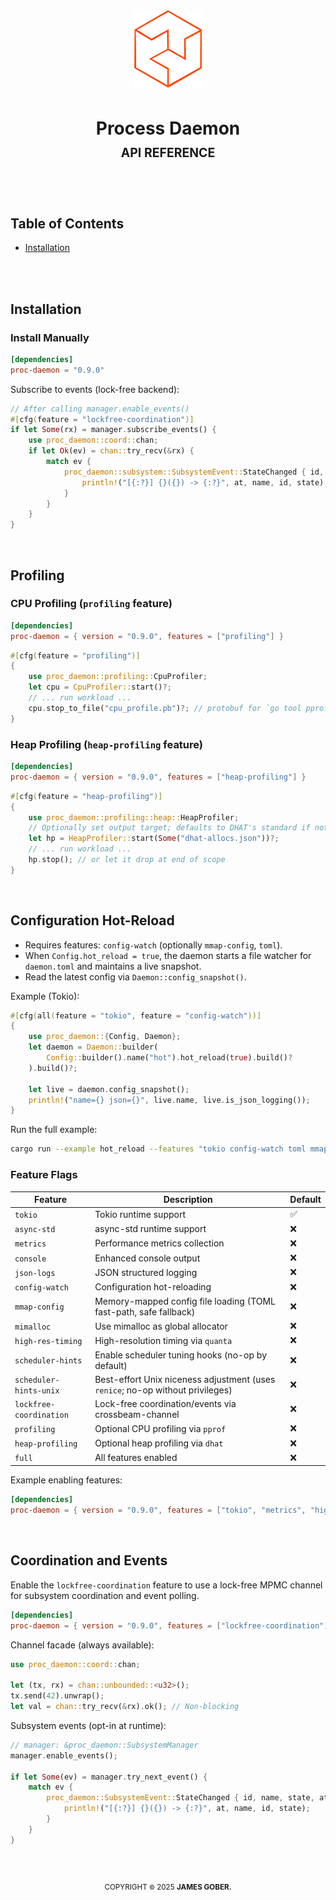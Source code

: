 
<div align="center">
    <img width="108xpx" src="../media/proc-rs-orange.svg" alt="High-Performance Process EcoSystem for Rust">
    <h1>
        <strong>Process Daemon</strong>
        <sup><br><sub>API REFERENCE</sub><br></sup>
    </h1>
</div>
<br>

<br>

## Table of Contents
- [Installation](#installation)

<br><br>

## Installation

### Install Manually
```toml
[dependencies]
proc-daemon = "0.9.0"
```

Subscribe to events (lock-free backend):

```rust
// After calling manager.enable_events()
#[cfg(feature = "lockfree-coordination")]
if let Some(rx) = manager.subscribe_events() {
    use proc_daemon::coord::chan;
    if let Ok(ev) = chan::try_recv(&rx) {
        match ev {
            proc_daemon::subsystem::SubsystemEvent::StateChanged { id, name, state, at } => {
                println!("[{:?}] {}({}) -> {:?}", at, name, id, state);
            }
        }
    }
}
```

<br>

## Profiling

### CPU Profiling (`profiling` feature)

```toml
[dependencies]
proc-daemon = { version = "0.9.0", features = ["profiling"] }
```

```rust
#[cfg(feature = "profiling")]
{
    use proc_daemon::profiling::CpuProfiler;
    let cpu = CpuProfiler::start()?;
    // ... run workload ...
    cpu.stop_to_file("cpu_profile.pb")?; // protobuf for `go tool pprof`
}
```

### Heap Profiling (`heap-profiling` feature)

```toml
[dependencies]
proc-daemon = { version = "0.9.0", features = ["heap-profiling"] }
```

```rust
#[cfg(feature = "heap-profiling")]
{
    use proc_daemon::profiling::heap::HeapProfiler;
    // Optionally set output target; defaults to DHAT's standard if not provided
    let hp = HeapProfiler::start(Some("dhat-allocs.json"))?;
    // ... run workload ...
    hp.stop(); // or let it drop at end of scope
}
```

<br>

## Configuration Hot-Reload

- Requires features: `config-watch` (optionally `mmap-config`, `toml`).
- When `Config.hot_reload = true`, the daemon starts a file watcher for `daemon.toml` and maintains a live snapshot.
- Read the latest config via `Daemon::config_snapshot()`.

Example (Tokio):

```rust
#[cfg(all(feature = "tokio", feature = "config-watch"))]
{
    use proc_daemon::{Config, Daemon};
    let daemon = Daemon::builder(
        Config::builder().name("hot").hot_reload(true).build()?
    ).build()?;

    let live = daemon.config_snapshot();
    println!("name={} json={}", live.name, live.is_json_logging());
}
```

Run the full example:

```bash
cargo run --example hot_reload --features "tokio config-watch toml mmap-config"
```

### Feature Flags

| Feature | Description | Default |
|---------|-------------|---------|
| `tokio` | Tokio runtime support | ✅ |
| `async-std` | async-std runtime support | ❌ |
| `metrics` | Performance metrics collection | ❌ |
| `console` | Enhanced console output | ❌ |
| `json-logs` | JSON structured logging | ❌ |
| `config-watch` | Configuration hot-reloading | ❌ |
| `mmap-config` | Memory-mapped config file loading (TOML fast-path, safe fallback) | ❌ |
| `mimalloc` | Use mimalloc as global allocator | ❌ |
| `high-res-timing` | High-resolution timing via `quanta` | ❌ |
| `scheduler-hints` | Enable scheduler tuning hooks (no-op by default) | ❌ |
| `scheduler-hints-unix` | Best-effort Unix niceness adjustment (uses `renice`; no-op without privileges) | ❌ |
| `lockfree-coordination` | Lock-free coordination/events via crossbeam-channel | ❌ |
| `profiling` | Optional CPU profiling via `pprof` | ❌ |
| `heap-profiling` | Optional heap profiling via `dhat` | ❌ |
| `full` | All features enabled | ❌ |

Example enabling features:

```toml
[dependencies]
proc-daemon = { version = "0.9.0", features = ["tokio", "metrics", "high-res-timing"] }
```

<br>


## Coordination and Events

Enable the `lockfree-coordination` feature to use a lock-free MPMC channel for subsystem coordination and event polling.

```toml
[dependencies]
proc-daemon = { version = "0.9.0", features = ["lockfree-coordination"] }
```

Channel facade (always available):

```rust
use proc_daemon::coord::chan;

let (tx, rx) = chan::unbounded::<u32>();
tx.send(42).unwrap();
let val = chan::try_recv(&rx).ok(); // Non-blocking
```

Subsystem events (opt-in at runtime):

```rust
// manager: &proc_daemon::SubsystemManager
manager.enable_events();

if let Some(ev) = manager.try_next_event() {
    match ev {
        proc_daemon::SubsystemEvent::StateChanged { id, name, state, at } => {
            println!("[{:?}] {}({}) -> {:?}", at, name, id, state);
        }
    }
}
```


<!--
:: COPYRIGHT
============================================================================ -->
<div align="center">
  <br>
  <h2></h2>
  <sup>COPYRIGHT <small>&copy;</small> 2025 <strong>JAMES GOBER.</strong></sup>
</div>